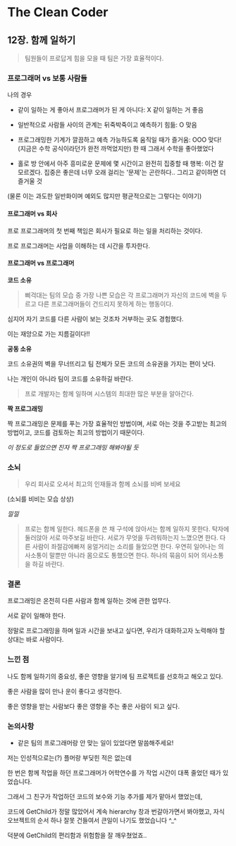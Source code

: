 # The Clean Coder

## 12장. 함께 일하기

> 팀원들이 프로답게 힘을 모을 때 팀은 가장 효율적이다.

### 프로그래머 vs 보통 사람들

나의 경우

- 같이 일하는 게 좋아서 프로그래머가 된 게 아니다: X 같이 일하는 거 좋음

- 일반적으로 사람들 사이의 관계는 뒤죽박죽이고 예측하기 힘듦: O 맞음

- 프로그래밍한 기계가 깔끔하고 예측 가능하도록 움직일 때가 즐거움: OOO 맞다! (지금은 수학 공식이라던가 완전 까먹었지만) 한 때 그래서 수학을 좋아했었다

- 홀로 방 안에서 아주 흥미로운 문제에 몇 시간이고 완전히 집중할 때 행복: 이건 잘 모르겠다. 집중은 좋은데 너무 오래 걸리는 '문제'는 곤란하다.. 그리고 같이하면 더 즐거울 것

(물론 이는 과도한 일반화이며 예외도 많지만 평균적으로는 그렇다는 이야기)

#### 프로그래머 vs 회사

프로 프로그래머의 첫 번째 책임은 회사가 필요로 하는 일을 처리하는 것이다.

프로 프로그래머는 사업을 이해하는 데 시간을 투자한다.

#### 프로그래머 vs 프로그래머

**코드 소유**

> 삐걱대는 팀의 모습 중 가장 나쁜 모습은 각 프로그래머가 자신의 코드에 벽을 두르고 다른 프로그래머들이 건드리지 못하게 하는 행동이다.

심지어 자기 코드를 다른 사람이 보는 것조차 거부하는 곳도 경험했다.

이는 재앙으로 가는 지름길이다!!

**공동 소유**

코드 소유권의 벽을 무너뜨리고 팀 전체가 모든 코드의 소유권을 가지는 편이 낫다.

나는 개인이 아니라 팀이 코드를 소유하길 바란다.

> 프로 개발자는 함께 일하며 시스템의 최대한 많은 부분을 알아간다.

**짝 프로그래밍**

짝 프로그래밍은 문제를 푸는 가장 효율적인 방법이며, 서로 아는 것을 주고받는 최고의 방법이고, 코드를 검토하는 최고의 방법이기 때문이다.

*이 정도로 들었으면 진자 짝 프로그래밍 해봐야될 듯*

### 소뇌

> 우리 회사로 오셔서 최고의 인재들과 함께 소뇌를 비벼 보세요

(소뇌를 비비는 모습 상상)

*낄낄*

> 프로는 함께 일한다. 헤드폰을 쓴 채 구석에 앉아서는 함께 일하지 못한다. 탁자에 둘러앉아 서로 마주보길 바란다. 서로가 무엇을 두려워하는지 느꼈으면 한다. 다른 사람이 좌절감에빠져 웅얼거리는 소리를 들었으면 한다. 우연히 일어나는 의사소통이 말뿐만 아니라 몸으로도 통했으면 한다. 하나의 묶음이 되어 의사소통을 하길 바란다.

### 결론

프로그래밍은 온전히 다른 사람과 함께 일하는 것에 관한 업무다.

서로 같이 일해야 한다.

정말로 프로그래밍을 하며 일과 시간을 보내고 싶다면, 우리가 대화하고자 노력해야 할 상대는 바로 사람이다.

### 느낀 점

나도 함께 일하기의 중요성, 좋은 영향을 알기에 팀 프로젝트를 선호하고 해오고 있다.

좋은 사람을 많이 만나 운이 좋다고 생각한다.

좋은 영향을 받는 사람보다 좋은 영향을 주는 좋은 사람이 되고 싶다.

### 논의사항

- 같은 팀의 프로그래머랑 안 맞는 일이 있었다면 말씀해주세요!

저는 인성적으로는(?) 플머랑 부딪힌 적은 없는데

한 번은 함께 작업을 하던 프로그래머가 어학연수를 가 작업 시간이 대폭 줄었던 때가 있었습니다.

그래서 그 친구가 작업하던 코드의 보수와 기능 추가를 제가 맡아서 했었는데,

코드에 GetChild가 정말 많았어서 계속 hierarchy 창과 번갈아가면서 봐야했고, 자식 오브젝트의 순서 하나 잘못 건들여서 큰일이 나기도 했었습니다 ^_^

덕분에 GetChild의 편리함과 위험함을 잘 깨우쳤었죠..